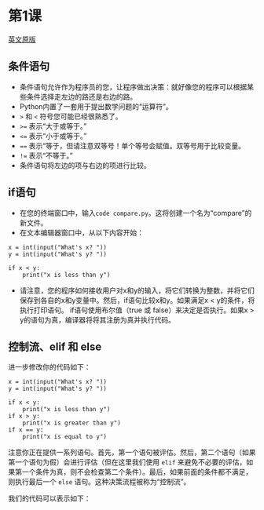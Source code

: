 # 第1课
[英文原版](https://cs50.harvard.edu/python/2022/notes/1/)
## 条件语句

- 条件语句允许作为程序员的您，让程序做出决策：就好像您的程序可以根据某些条件选择走左边的路还是右边的路。
- Python内置了一套用于提出数学问题的“运算符”。
- `>` 和 `<` 符号您可能已经很熟悉了。
- `>=` 表示“大于或等于。”
- `<=` 表示“小于或等于。”
- `==` 表示“等于，但请注意双等号！单个等号会赋值。双等号用于比较变量。
- `!=` 表示“不等于。”
- 条件语句将左边的项与右边的项进行比较。


## if语句

- 在您的终端窗口中，输入`code compare.py`。这将创建一个名为“compare”的新文件。
- 在文本编辑器窗口中，从以下内容开始：
```
x = int(input("What's x? "))
y = int(input("What's y? "))

if x < y:
    print("x is less than y")
```
- 请注意，您的程序如何接收用户对x和y的输入，将它们转换为整数，并将它们保存到各自的x和y变量中。然后，if语句比较x和y。如果满足x < y的条件，将执行打印语句。
if语句使用布尔值（true 或 false）来决定是否执行。如果x > y的语句为真，编译器将将其注册为真并执行代码。

## 控制流、elif 和 else
进一步修改你的代码如下：

```
x = int(input("What's x? "))
y = int(input("What's y? "))

if x < y:
    print("x is less than y")
if x > y:
    print("x is greater than y")
if x == y:
    print("x is equal to y")
```

注意你正在提供一系列语句。首先，第一个语句被评估。然后，第二个语句（如果第一个语句为假）会进行评估（但在这里我们使用 `elif` 来避免不必要的评估，如果第一个条件为真，则不会检查第二个条件）。最后，如果前面的条件都不满足，则执行最后一个 `else` 语句。这种决策流程被称为“控制流”。

我们的代码可以表示如下：
